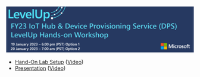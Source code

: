 
<p>
<img src="./images/LevelUp-IoT-DPS.png">
<ul>
  <li><a href="https://microsoft-my.sharepoint.com/:w:/p/goblackw/ETaZDyrIgttJv-T12P6eRewB5J0VdcGid_yQ4l2vpkqRLw?e=js7H0B">Hand-On Lab Setup</a> (<a href="https://microsoft-my.sharepoint.com/:v:/p/goblackw/EcrWzLD1AiNDvToBmtaiB6EBHx2SbtEUZtKLWrqzWBMpJA?e=zjoycC">Video</a>)
  <li><a href="https://microsoft.sharepoint.com/:p:/r/teams/LevelUpSkilling/_layouts/15/Doc.aspx?sourcedoc=%7BBC656469-5CE6-4B45-9FBA-24C9CD13EE2F%7D&file=IoTPlatform_LevelUp%20-IoTHub%20%26%20DPS%20-%20Feb%202023.pptx&action=edit&mobileredirect=true&share=IQFpZGW85lxFS5-6JMnNE-4vAZ8523rKNWC28CxtpvTwAWk">Presentation</a> (<a href="https://microsoft-my.sharepoint.com/:v:/p/goblackw/EVRE8cWys-RHjMGW4T7FbIwBHdh3O3I9r_hbu0bxNmA6Rg?e=5DdB7X">Video</a>)
</ul>
    
